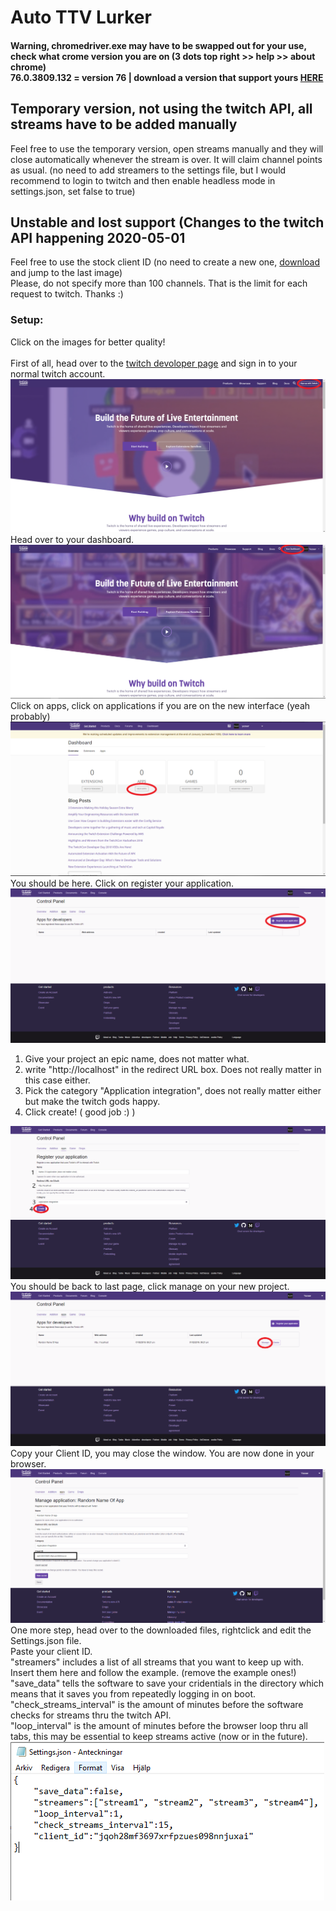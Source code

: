<h1>Auto TTV Lurker</h1>
<h4>Warning, chromedriver.exe may have to be swapped out for your use, check what crome version you are on (3 dots top right >> help >> about chrome)<br>76.0.3809.132 = version 76 | download a version that support yours <a target="_blank" rel="noopener noreferrer" href="https://chromedriver.chromium.org/downloads">HERE</a></h4>

<h2>Temporary version, not using the twitch API, all streams have to be added manually</h2>

Feel free to use the temporary version, open streams manually and they will close automatically whenever the stream is over. It will claim channel points as usual. (no need to add streamers to the settings file, but I would recommend to login to twitch and then enable headless mode in settings.json, set false to true)


<h2>Unstable and lost support (Changes to the twitch API happening 2020-05-01</h2>

Feel free to use the stock client ID (no need to create a new one, <a href="https://github.com/Yazaar/AutoTTVLurker/archive/master.zip">download</a> and jump to the last image)<br>
Please, do not specify more than 100 channels. That is the limit for each request to twitch. Thanks :)

<h3>Setup:</h3>
Click on the images for better quality!
<br><br>
First of all, head over to the <a href="https://dev.twitch.tv/login">twitch devoloper page</a> and sign in to your normal twitch account.
<img src="https://raw.githubusercontent.com/Yazaar/Project-Assets/master/AutoTTVLurker/Step1.png">
<br>
Head over to your dashboard.
<img src="https://raw.githubusercontent.com/Yazaar/Project-Assets/master/AutoTTVLurker/Step2.png">
<br>
Click on apps, click on applications if you are on the new interface (yeah probably)
<img src="https://raw.githubusercontent.com/Yazaar/Project-Assets/master/AutoTTVLurker/Step3.png">
<br>
You should be here. Click on register your application.
<img src="https://raw.githubusercontent.com/Yazaar/Project-Assets/master/AutoTTVLurker/Step4.png">
<br>

1. Give your project an epic name, does not matter what.<br>
2. write "http://localhost" in the redirect URL box. Does not really matter in this case either.<br>
3. Pick the category "Application integration", does not really matter either but make the twitch gods happy.<br>
4. Click create! ( good job :) )
<img src="https://raw.githubusercontent.com/Yazaar/Project-Assets/master/AutoTTVLurker/Step5.png">
<br>
You should be back to last page, click manage on your new project.
<img src="https://raw.githubusercontent.com/Yazaar/Project-Assets/master/AutoTTVLurker/Step6.png">
<br>
Copy your Client ID, you may close the window. You are now done in your browser.
<img src="https://raw.githubusercontent.com/Yazaar/Project-Assets/master/AutoTTVLurker/Step7.png">
<br>
One more step, head over to the downloaded files, rightclick and edit the Settings.json file.<br>
Paste your client ID.<br>
"streamers" includes a list of all streams that you want to keep up with. Insert them here and follow the example. (remove the example ones!)<br>
"save_data" tells the software to save your cridentials in the directory which means that it saves you from repeatedly logging in on boot.<br>
"check_streams_interval" is the amount of minutes before the software checks for streams thru the twitch API.<br>
"loop_interval" is the amount of minutes before the browser loop thru all tabs, this may be essential to keep streams active (now or in the future).
<img src="https://raw.githubusercontent.com/Yazaar/Project-Assets/master/AutoTTVLurker/Step8v2.png">
